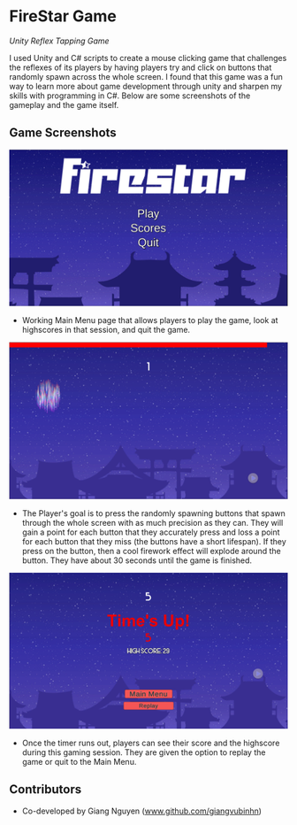 # FireStar Game

*Unity Reflex Tapping Game*


I used Unity and C# scripts to create a mouse clicking game that challenges the reflexes of its players by having players try and click on buttons that randomly spawn across the whole screen. I found that this game was a fun way to learn more about game development through unity and sharpen my skills with programming in C#. Below are some screenshots of the gameplay and the game itself.

## Game Screenshots

![](readmepics/tappinggamess2.png)
- Working Main Menu page that allows players to play the game, look at highscores in that session, and quit the game.

![](readmepics/tappinggamess3.png)
- The Player's goal is to press the randomly spawning buttons that spawn through the whole screen with as much precision as they can. They will gain a point for each button that they accurately press and loss a point for each button that they miss (the buttons have a short lifespan). If they press on the button, then a cool firework effect will explode around the button. They have about 30 seconds until the game is finished.

![](readmepics/tappinggamess1.png)
- Once the timer runs out, players can see their score and the highscore during this gaming session. They are given the option to replay the game or quit to the Main Menu.

## Contributors
- Co-developed by Giang Nguyen (www.github.com/giangvubinhn)

